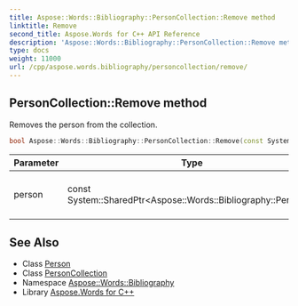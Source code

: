 ```yaml
---
title: Aspose::Words::Bibliography::PersonCollection::Remove method
linktitle: Remove
second_title: Aspose.Words for C++ API Reference
description: 'Aspose::Words::Bibliography::PersonCollection::Remove method. Removes the person from the collection in C++.'
type: docs
weight: 11000
url: /cpp/aspose.words.bibliography/personcollection/remove/
---
```

## PersonCollection::Remove method


Removes the person from the collection.

```cpp
bool Aspose::Words::Bibliography::PersonCollection::Remove(const System::SharedPtr<Aspose::Words::Bibliography::Person> &person)
```


| Parameter | Type | Description |
| --- | --- | --- |
| person | const System::SharedPtr\<Aspose::Words::Bibliography::Person\>\& | The person to remove from the collection. |

## See Also

* Class [Person](../../person/)
* Class [PersonCollection](../)
* Namespace [Aspose::Words::Bibliography](../../)
* Library [Aspose.Words for C++](../../../)

